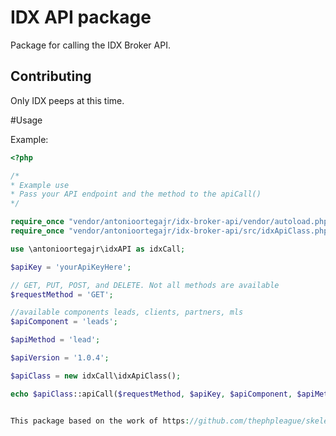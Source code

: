 # IDX API package

Package for calling the IDX Broker API.

## Contributing

Only IDX peeps at this time.


#Usage

Example:
```php
<?php

/*
* Example use
* Pass your API endpoint and the method to the apiCall()
*/

require_once "vendor/antonioortegajr/idx-broker-api/vendor/autoload.php";
require_once "vendor/antonioortegajr/idx-broker-api/src/idxApiClass.php";

use \antonioortegajr\idxAPI as idxCall;

$apiKey = 'yourApiKeyHere';

// GET, PUT, POST, and DELETE. Not all methods are available
$requestMethod = 'GET';

//available components leads, clients, partners, mls
$apiComponent = 'leads';

$apiMethod = 'lead';

$apiVersion = '1.0.4';

$apiClass = new idxCall\idxApiClass();

echo $apiClass::apiCall($requestMethod, $apiKey, $apiComponent, $apiMethod, $apiVersion);


This package based on the work of https://github.com/thephpleague/skeleton
